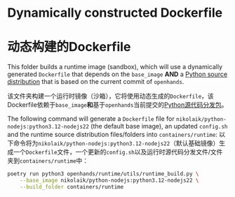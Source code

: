 # Dynamically constructed Dockerfile
# 动态构建的Dockerfile

This folder builds a runtime image (sandbox), which will use a dynamically generated `Dockerfile`
that depends on the `base_image` **AND** a [Python source distribution](https://docs.python.org/3.10/distutils/sourcedist.html) that is based on the current commit of `openhands`.

该文件夹构建一个运行时镜像（沙箱），它将使用动态生成的`Dockerfile`，该Dockerfile依赖于`base_image`**和**基于`openhands`当前提交的[Python源代码分发包](https://docs.python.org/3.10/distutils/sourcedist.html)。

The following command will generate a `Dockerfile` file for `nikolaik/python-nodejs:python3.12-nodejs22` (the default base image), an updated `config.sh` and the runtime source distribution files/folders into `containers/runtime`:
以下命令将为`nikolaik/python-nodejs:python3.12-nodejs22`（默认基础镜像）生成一个`Dockerfile`文件，一个更新的`config.sh`以及运行时源代码分发文件/文件夹到`containers/runtime`中：
```bash
poetry run python3 openhands/runtime/utils/runtime_build.py \
    --base_image nikolaik/python-nodejs:python3.12-nodejs22 \
    --build_folder containers/runtime
```
